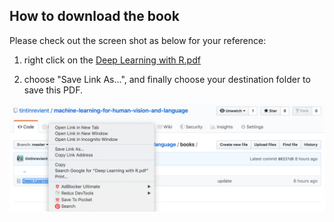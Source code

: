 ## How to download the book

Please check out the screen shot as below for your reference:
1. right click on the [Deep Learning with R.pdf](https://github.com/tintinrevient/machine-learning-for-human-vision-and-language/blob/master/books/Deep%20Learning%20with%20R.pdf)

2. choose "Save Link As...", and finally choose your destination folder to save this PDF.

![screenshot](./pix/screenshot.png)
